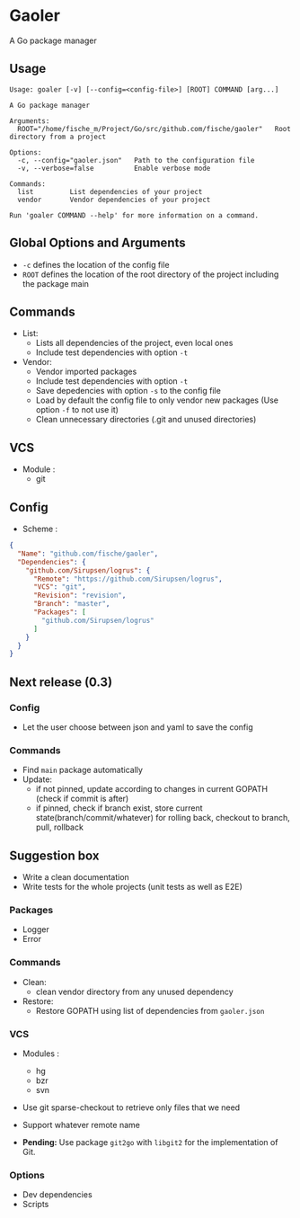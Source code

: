 # Gaoler

A Go package manager

## Usage

```
Usage: goaler [-v] [--config=<config-file>] [ROOT] COMMAND [arg...]

A Go package manager

Arguments:
  ROOT="/home/fische_m/Project/Go/src/github.com/fische/gaoler"   Root directory from a project

Options:
  -c, --config="gaoler.json"   Path to the configuration file
  -v, --verbose=false          Enable verbose mode

Commands:
  list         List dependencies of your project
  vendor       Vendor dependencies of your project

Run 'goaler COMMAND --help' for more information on a command.
```

## Global Options and Arguments

* `-c` defines the location of the config file
* `ROOT` defines the location of the root directory of the project including the package main

## Commands

* List:
  - Lists all dependencies of the project, even local ones
  - Include test dependencies with option `-t`
* Vendor:
  - Vendor imported packages
  - Include test dependencies with option `-t`
  - Save depedencies with option `-s` to the config file
  - Load by default the config file to only vendor new packages (Use option `-f` to not use it)
  - Clean unnecessary directories (.git and unused directories)

## VCS

* Module :
  - git

## Config

* Scheme :

```JSON
{
  "Name": "github.com/fische/gaoler",
  "Dependencies": {
    "github.com/Sirupsen/logrus": {
      "Remote": "https://github.com/Sirupsen/logrus",
      "VCS": "git",
      "Revision": "revision",
      "Branch": "master",
      "Packages": [
        "github.com/Sirupsen/logrus"
      ]
    }
  }
}
```

## Next release (0.3)

### Config

* Let the user choose between json and yaml to save the config

### Commands

* Find `main` package automatically
* Update:
  - if not pinned, update according to changes in current GOPATH (check if commit is after)
  - if pinned, check if branch exist, store current state(branch/commit/whatever) for rolling back, checkout to branch, pull, rollback

## Suggestion box

* Write a clean documentation
* Write tests for the whole projects (unit tests as well as E2E)

### Packages

* Logger
* Error

### Commands

* Clean:
  - clean vendor directory from any unused dependency
* Restore:
  - Restore GOPATH using list of dependencies from `gaoler.json`

### VCS

* Modules :
  - hg
  - bzr
  - svn
* Use git sparse-checkout to retrieve only files that we need
* Support whatever remote name

* **Pending:** Use package `git2go` with `libgit2` for the implementation of Git.

### Options

* Dev dependencies
* Scripts
